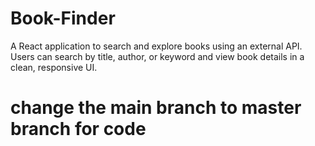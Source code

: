 # Book-Finder
A React application  to search and explore books using an external API. Users can search by title, author, or keyword and view book details in a clean, responsive UI.

# change the main branch to master branch for code
